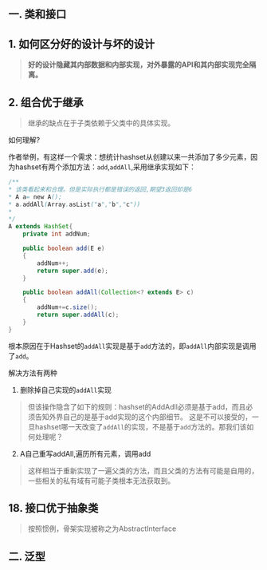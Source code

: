 ## 一. 类和接口
## 1. 如何区分好的设计与坏的设计

> **好的设计隐藏其内部数据和内部实现，对外暴露的API和其内部实现完全隔离。**

## 2. 组合优于继承

> 继承的缺点在于子类依赖于父类中的具体实现。

如何理解?

作者举例，有这样一个需求：想统计hashset从创建以来一共添加了多少元素，因为hashset有两个添加方法：`add`,`addAll`,采用继承实现如下：
```java
/**
* 该类看起来和合理。但是实际执行都是错误的返回,期望3返回却是6
* A a= new A();
* a.addAll(Array.asList("a","b","c"))
*
*/
A extends HashSet{
    private int addNum;

    public boolean add(E e)
    {
        addNum++;
        return super.add(e);
    }

    public boolean addAll(Collection<? extends E> c)
    {
        addNum+=c.size();
        return super.addAll(c);
    }
}
```

根本原因在于Hashset的`addAll`实现是基于`add`方法的，即`addAll`内部实现是调用了`add`。

解决方法有两种
1. 删除掉自己实现的`addAll`实现

> 但该操作隐含了如下的规则：hashset的AddAdll必须是基于add，而且必须告知外界自己的是基于add实现的这个内部细节。
> 这是不可以接受的，一旦hashset哪一天改变了`addAll`的实现，不是基于`add`方法的。那我们该如何处理呢？

2. A自己重写addAll,遍历所有元素，调用add
> 这样相当于重新实现了一遍父类的方法，而且父类的方法有可能是自用的，一些相关的私有域有可能子类根本无法获取到。

## 18. 接口优于抽象类

> 按照惯例，骨架实现被称之为AbstractInterface



## 二. 泛型